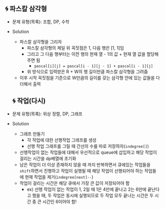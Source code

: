 ## 🌀 파스칼 삼각형

- 문제 유형(목록): 조합, DP, 수학
- Solution
  - 파스칼 삼각형을 그리자
    - 파스칼 삼각형의 제일 위 꼭짓점은 1, 다음 행은 [1, 1]임
    - 그리고 그 다음 행부터는 이전 행의 현재 열 - 1의 값 + 현재 열 값을 할당해주면 됨
        - `pascal[i][j] = pascal[i - 1][j - 1] + pascal[i - 1][j]`
    - 위 방식으로 입력받은 R + W의 행 길이만큼 파스칼 삼각형을 그려줌
  - 이후 시작 꼭짓점을 기준으로 W만큼의 길이를 갖는 삼각형 안에 있는 값들을 다 더해서 출력

  ## 🌀 작업(다시)

- 문제 유형(목록): 위상 정렬, DP, 그래프
- Solution
    - 그래프 만들기
        - 각 작업에 대한 선행작업 그래프를 생성
        - 선행 작업 그래프를 그릴 때 간선의 수를 따로 저장하자(`indegree[]`)
    - 선행작업이 없는 작업들에 대해서 우선적으로 queue에 삽입하고 해당 작업이 걸리는 시간을 dp배열에 초기화
    - 남은 작업이 더 이상 존재하지 않을 때 까지 반복하면서 큐에있는 작업들을 `shift`하면서 진행하고 작업이 실행될 때 해당 작업이 선행되어야 하는 작업들에 현재 작업을 제거(`indegree[next]--`)
    - 작업이 걸리는 시간은 해당 큐에서 가장 큰 값이 저장되어야 함
        - ex) 선행 작업이 없는 작업이 1, 2일 때 1은 4만에 끝나고 2는 6만에 끝난다고 했을 때, 두 작업은 동시에 실행되므로 두 작업 모두 끝나는 시간은 두 시간 중 큰 시간인 6이어야 함!